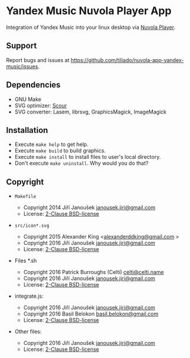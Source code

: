 Yandex Music Nuvola Player App
==============================

Integration of Yandex Music into your linux desktop via
[Nuvola Player](https://github.com/tiliado/nuvolaplayer).
 
Support
-------

Report bugs and issues at <https://github.com/tiliado/nuvola-app-yandex-music/issues>.

Dependencies
------------

  * GNU Make
  * SVG optimizer: [Scour](https://github.com/codedread/scour)
  * SVG converter: Lasem, librsvg, GraphicsMagick, ImageMagick 

Installation
------------

  * Execute ``make help`` to get help.
  * Execute ``make build`` to build graphics.
  * Execute ``make install`` to install files to user's local directory.
  * Don't execute ``make uninstall``. Why would you do that?


Copyright
---------

  - `Makefile`
    + Copyright 2014 Jiří Janoušek <janousek.jiri@gmail.com>
    + License: [2-Clause BSD-license](./LICENSE-BSD.txt)

  - `src/icon*.svg`
    + Copyright 2015 Alexander King <alexanderddking@gmail.com >
    + Copyright 2016 Jiří Janoušek <janousek.jiri@gmail.com>
    + License: [2-Clause BSD-license](./LICENSE)

  - Files *.sh 
    + Copyright 2016 Patrick Burroughs (Celti) <celti@celti.name>
    + Copyright 2016 Jiří Janoušek <janousek.jiri@gmail.com>
    + License: [2-Clause BSD-license](./LICENSE)
    
  - integrate.js:
    + Copyright 2016 Jiří Janoušek <janousek.jiri@gmail.com>
    + Copyright 2016 Basil Belokon <basil.belokon@gmail.com>
    + License: [2-Clause BSD-license](./LICENSE-BSD.txt)

  - Other files:
    + Copyright 2016 Jiří Janoušek <janousek.jiri@gmail.com>
    + License: [2-Clause BSD-license](./LICENSE-BSD.txt)
